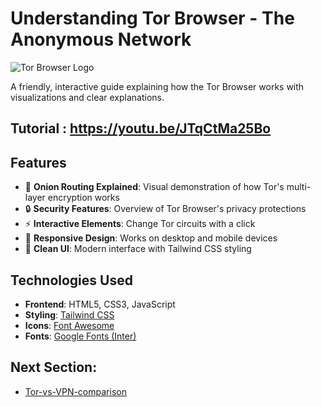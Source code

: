 # Understanding Tor Browser - The Anonymous Network

![Tor Browser Logo](https://cdn0.iconfinder.com/data/icons/flat-round-system/512/tor-512.png)

A friendly, interactive guide explaining how the Tor Browser works with visualizations and clear explanations.
## Tutorial : https://youtu.be/JTqCtMa25Bo

## Features

- 🧅 **Onion Routing Explained**: Visual demonstration of how Tor's multi-layer encryption works
- 🔒 **Security Features**: Overview of Tor Browser's privacy protections
- ⚡ **Interactive Elements**: Change Tor circuits with a click
- 📱 **Responsive Design**: Works on desktop and mobile devices
- 🎨 **Clean UI**: Modern interface with Tailwind CSS styling

## Technologies Used

- **Frontend**: HTML5, CSS3, JavaScript
- **Styling**: [Tailwind CSS](https://tailwindcss.com/)
- **Icons**: [Font Awesome](https://fontawesome.com/)
- **Fonts**: [Google Fonts (Inter)](https://fonts.google.com/specimen/Inter)

## Next Section:
- [Tor-vs-VPN-comparison](https://github.com/Gianguyen1234/Tor-vs-VPN-comparison)
